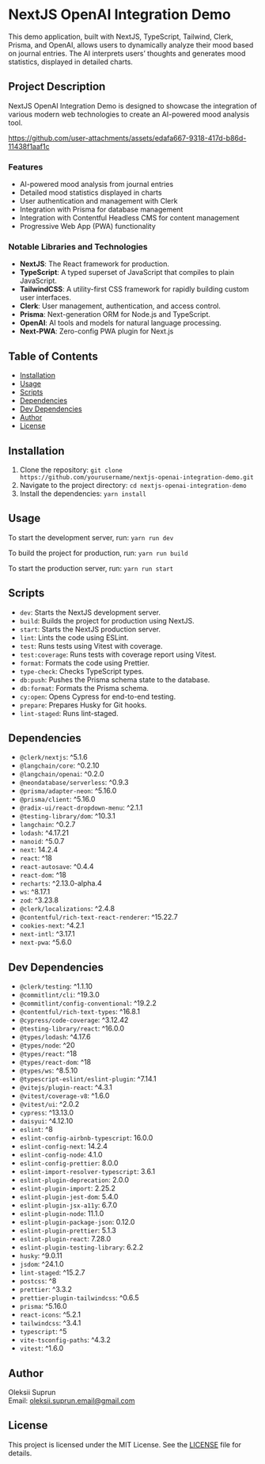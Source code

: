 # NextJS OpenAI Integration Demo

This demo application, built with NextJS, TypeScript, Tailwind, Clerk, Prisma, and OpenAI, allows users to dynamically analyze their mood based on journal entries. The AI interprets users’ thoughts and generates mood statistics, displayed in detailed charts.

## Project Description

NextJS OpenAI Integration Demo is designed to showcase the integration of various modern web technologies to create an AI-powered mood analysis tool.

https://github.com/user-attachments/assets/edafa667-9318-417d-b86d-11438f1aaf1c

### Features

- AI-powered mood analysis from journal entries
- Detailed mood statistics displayed in charts
- User authentication and management with Clerk
- Integration with Prisma for database management
- Integration with Contentful Headless CMS for content management
- Progressive Web App (PWA) functionality

### Notable Libraries and Technologies

- **NextJS**: The React framework for production.
- **TypeScript**: A typed superset of JavaScript that compiles to plain JavaScript.
- **TailwindCSS**: A utility-first CSS framework for rapidly building custom user interfaces.
- **Clerk**: User management, authentication, and access control.
- **Prisma**: Next-generation ORM for Node.js and TypeScript.
- **OpenAI**: AI tools and models for natural language processing.
- **Next-PWA**: Zero-config PWA plugin for Next.js

## Table of Contents

- [Installation](#installation)
- [Usage](#usage)
- [Scripts](#scripts)
- [Dependencies](#dependencies)
- [Dev Dependencies](#dev-dependencies)
- [Author](#author)
- [License](#license)

## Installation

1. Clone the repository:
   `git clone https://github.com/yourusername/nextjs-openai-integration-demo.git`
2. Navigate to the project directory:
   `cd nextjs-openai-integration-demo`
3. Install the dependencies:
   `yarn install`

## Usage

To start the development server, run:
`yarn run dev`

To build the project for production, run:
`yarn run build`

To start the production server, run:
`yarn run start`

## Scripts

- `dev`: Starts the NextJS development server.
- `build`: Builds the project for production using NextJS.
- `start`: Starts the NextJS production server.
- `lint`: Lints the code using ESLint.
- `test`: Runs tests using Vitest with coverage.
- `test:coverage`: Runs tests with coverage report using Vitest.
- `format`: Formats the code using Prettier.
- `type-check`: Checks TypeScript types.
- `db:push`: Pushes the Prisma schema state to the database.
- `db:format`: Formats the Prisma schema.
- `cy:open`: Opens Cypress for end-to-end testing.
- `prepare`: Prepares Husky for Git hooks.
- `lint-staged`: Runs lint-staged.

## Dependencies

- `@clerk/nextjs`: ^5.1.6
- `@langchain/core`: ^0.2.10
- `@langchain/openai`: ^0.2.0
- `@neondatabase/serverless`: ^0.9.3
- `@prisma/adapter-neon`: ^5.16.0
- `@prisma/client`: ^5.16.0
- `@radix-ui/react-dropdown-menu`: ^2.1.1
- `@testing-library/dom`: ^10.3.1
- `langchain`: ^0.2.7
- `lodash`: ^4.17.21
- `nanoid`: ^5.0.7
- `next`: 14.2.4
- `react`: ^18
- `react-autosave`: ^0.4.4
- `react-dom`: ^18
- `recharts`: ^2.13.0-alpha.4
- `ws`: ^8.17.1
- `zod`: ^3.23.8
- `@clerk/localizations`: ^2.4.8
- `@contentful/rich-text-react-renderer`: ^15.22.7
- `cookies-next`: ^4.2.1
- `next-intl`: ^3.17.1
- `next-pwa`: ^5.6.0

## Dev Dependencies

- `@clerk/testing`: ^1.1.10
- `@commitlint/cli`: ^19.3.0
- `@commitlint/config-conventional`: ^19.2.2
- `@contentful/rich-text-types`: ^16.8.1
- `@cypress/code-coverage`: ^3.12.42
- `@testing-library/react`: ^16.0.0
- `@types/lodash`: ^4.17.6
- `@types/node`: ^20
- `@types/react`: ^18
- `@types/react-dom`: ^18
- `@types/ws`: ^8.5.10
- `@typescript-eslint/eslint-plugin`: ^7.14.1
- `@vitejs/plugin-react`: ^4.3.1
- `@vitest/coverage-v8`: ^1.6.0
- `@vitest/ui`: ^2.0.2
- `cypress`: ^13.13.0
- `daisyui`: ^4.12.10
- `eslint`: ^8
- `eslint-config-airbnb-typescript`: 16.0.0
- `eslint-config-next`: 14.2.4
- `eslint-config-node`: 4.1.0
- `eslint-config-prettier`: 8.0.0
- `eslint-import-resolver-typescript`: 3.6.1
- `eslint-plugin-deprecation`: 2.0.0
- `eslint-plugin-import`: 2.25.2
- `eslint-plugin-jest-dom`: 5.4.0
- `eslint-plugin-jsx-a11y`: 6.7.0
- `eslint-plugin-node`: 11.1.0
- `eslint-plugin-package-json`: 0.12.0
- `eslint-plugin-prettier`: 5.1.3
- `eslint-plugin-react`: 7.28.0
- `eslint-plugin-testing-library`: 6.2.2
- `husky`: ^9.0.11
- `jsdom`: ^24.1.0
- `lint-staged`: ^15.2.7
- `postcss`: ^8
- `prettier`: ^3.3.2
- `prettier-plugin-tailwindcss`: ^0.6.5
- `prisma`: ^5.16.0
- `react-icons`: ^5.2.1
- `tailwindcss`: ^3.4.1
- `typescript`: ^5
- `vite-tsconfig-paths`: ^4.3.2
- `vitest`: ^1.6.0

## Author

Oleksii Suprun  
Email: oleksii.suprun.email@gmail.com

## License

This project is licensed under the MIT License. See the [LICENSE](LICENSE) file for details.
